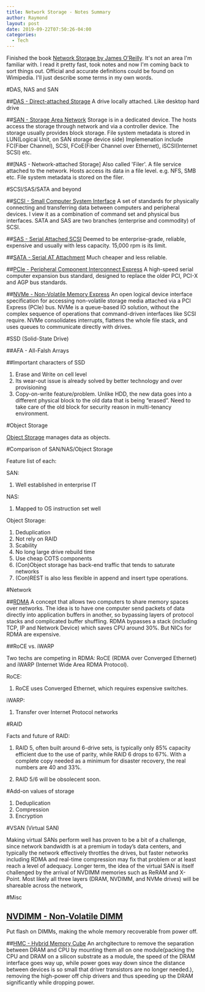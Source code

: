 ```yaml
---
title: Network Storage - Notes Summary
author: Raymond
layout: post
date: 2019-09-22T07:50:26-04:00
categories:
  - Tech
---
```

Finished the book [Network Storage by James O'Reilly](https://www.goodreads.com/book/show/33533945-network-storage). It's not an area I'm familiar with. I read it pretty fast, took notes and now I'm coming back to sort things out.
Official and accurate definitions could be found on Wimipedia. I'll just describe some terms in my own words.

#DAS, NAS and SAN

##[DAS - Direct-attached Storage](https://en.wikipedia.org/wiki/Direct-attached_storage)
A drive locally attached. Like desktop hard drive

##[SAN - Storage Area Network](https://en.wikipedia.org/wiki/Storage_area_network)
Storage is in a dedicated device. The hosts access the storage through network and via a controller device. The storage usually provides block storage. File system metadata is stored in LUN(Logical Unit, on SAN storage device side) Implemenation include FC(Fiber Channel), SCSI, FCoE(Fiber Channel over Ethernet), iSCSI(Internet SCSI) etc.

##[NAS - Network-attached Storage]
Also called 'Filer'. A file service attached to the network. Hosts access its data in a file level. e.g. NFS, SMB etc. File system metadata is stored on the filer.

#SCSI/SAS/SATA and beyond

##[SCSI - Small Computer System Interface](https://en.wikipedia.org/wiki/SCSI)
A set of standards for physically connecting and transferring data between computers and peripheral devices. I view it as a combination of command set and physical bus interfaces. SATA and SAS are two branches (enterprise and commodity) of SCSI.

##[SAS - Serial Attached SCSI](https://en.wikipedia.org/wiki/Serial_Attached_SCSI)
Deemed to be enterprise-grade, reliable, expensive and usually with less capacity. 15,000 rpm is its limit.

##[SATA - Serial AT Attachment](https://en.wikipedia.org/wiki/Serial_ATA)
Much cheaper and less reliable.

##[PCIe - Peripheral Component Interconnect Express](https://en.wikipedia.org/wiki/PCI_Express)
A high-speed serial computer expansion bus standard, designed to replace the older PCI, PCI-X and AGP bus standards.

##[NVMe - Non-Volatile Memory Express](https://en.wikipedia.org/wiki/NVM_Express)
An open logical device interface specification for accessing non-volatile storage media attached via a PCI Express (PCIe) bus. NVMe is a queue-based IO solution, without the complex sequence of operations that command-driven interfaces like SCSI require. NVMe consolidates interrupts, flattens the whole file stack, and uses queues to communicate directly with drives.

#SSD (Solid-State Drive)

##AFA - All-Falsh Arrays

##Important characters of SSD

  1. Erase and Write on cell level
  2. Its wear-out issue is already solved by better technology and over provisioning
  3. Copy-on-write feature/problem. Unlike HDD, the new data goes into a different physical block to the old data that is being “erased”. Need to take care of the old block for security reason in multi-tenancy environment.

#Object Storage

[Object Storage](https://en.wikipedia.org/wiki/Object_storage) manages data as objects.

#Comparison of SAN/NAS/Object Storage

Feature list of each:

SAN: 
  1. Well established in enterprise IT

NAS:
  1. Mapped to OS instruction set well

Object Storage:
  1. Deduplication
  2. Not rely on RAID
  3. Scability
  4. No long large drive rebuild time
  5. Use cheap COTS components
  6. (Con)Object storage has back-end traffic that tends to saturate networks
  7. (Con)REST is also less flexible in append and insert type operations.

#Network

##[RDMA](https://en.wikipedia.org/wiki/Remote_direct_memory_access)
 A concept that allows two computers to share memory spaces over networks. The idea is to have one computer send packets of data directly into application buffers in another, so bypassing layers of protocol stacks and complicated buffer shuffling.  RDMA bypasses a stack (including TCP, IP and Network Device) which saves CPU around 30%. But NICs for RDMA are expensive.

##RoCE vs. iWARP

Two techs are competing in RDMA: RoCE (RDMA over Converged Ethernet) and iWARP (Internet Wide Area RDMA Protocol).

RoCE:

  1. RoCE uses Converged Ethernet, which requires expensive switches.

iWARP:

  1. Transfer over Internet Protocol networks

#RAID

Facts and future of RAID:

  1. RAID 5, often built around 6-drive sets, is typically only 85% capacity efficient due to the use of parity, while RAID 6 drops to 67%. With a complete copy needed as a minimum for disaster recovery, the real numbers are 40 and 33%.

  2. RAID 5/6 will be obsolecent soon.

#Add-on values of storage

  1. Deduplication
  2. Compression
  3. Encryption

#VSAN (Virtual SAN)

Making virtual SANs perform well has proven to be a bit of a challenge, since network bandwidth is at a premium in today’s data centers, and typically the network effectively throttles the drives, but faster networks including RDMA and real-time compression may fix that problem or at least reach a level of adequacy. Longer term, the idea of the virtual SAN is itself challenged by the arrival of NVDIMM memories such as ReRAM and X-Point. Most likely all three layers (DRAM, NVDIMM, and NVMe drives) will be shareable across the network,

#Misc

## [NVDIMM - Non-Volatile DIMM](https://en.wikipedia.org/wiki/NVDIMM)
Put flash on DIMMs, making the whole memory recoverable from power off.

##[HMC - Hybrid Memory Cube]()
An archgitecture to remove the separation between DRAM and CPU by mounting them all on one module(packing the CPU and DRAM on a silicon substrate as a module, the speed of the DRAM interface goes way up, while power goes way down since the distance between devices is so small that driver transistors are no longer needed.), removing the high-power off chip drivers and thus speeding up the DRAM significantly while dropping power.
